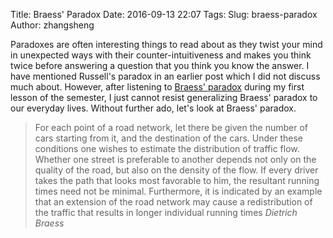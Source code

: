 Title: Braess' Paradox
Date: 2016-09-13 22:07
Tags:
Slug: braess-paradox
Author: zhangsheng

Paradoxes are often interesting things to read about as they twist your mind
in unexpected ways with their counter-intuitiveness and makes you think twice
before answering a question that you think you know the answer. I have
mentioned Russell's paradox in an earlier post which I did not discuss much
about. However, after listening to [Braess' paradox](https://en.wikipedia.org/wiki/Braess%27_paradox) during my first lesson of
the semester, I just cannot resist generalizing Braess' paradox to our
everyday lives. Without further ado, let's look at Braess' paradox.


> For each point of a road network, let there be given the number of cars starting from it, and the destination of the cars. Under these conditions one wishes to estimate the distribution of traffic flow. Whether one street is preferable to another depends not only on the quality of the road, but also on the density of the flow. If every driver takes the path that looks most favorable to him, the resultant running times need not be minimal. Furthermore, it is indicated by an example that an extension of the road network may cause a redistribution of the traffic that results in longer individual running times <cite>Dietrich Braess</cite>
